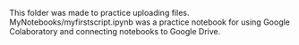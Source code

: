 This folder was made to practice uploading files.
MyNotebooks/myfirstscript.ipynb was a practice notebook for using Google Colaboratory and connecting notebooks to Google Drive.
